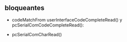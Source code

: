 ## bloqueantes
- codeMatchFrom
 userInterfaceCodeCompleteRead() y pcSerialComCodeCompleteRead():

- pcSerialComCharRead()
